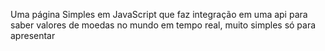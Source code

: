 Uma página Simples em JavaScript que faz integração em uma api para saber valores de moedas no mundo em tempo real, muito simples só para apresentar